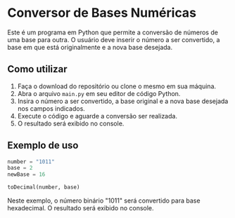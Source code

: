 # Conversor de Bases Numéricas

Este é um programa em Python que permite a conversão de números de uma base para outra. O usuário deve inserir o número a ser convertido, a base em que está originalmente e a nova base desejada. 

## Como utilizar

1. Faça o download do repositório ou clone o mesmo em sua máquina.
2. Abra o arquivo `main.py` em seu editor de código Python.
3. Insira o número a ser convertido, a base original e a nova base desejada nos campos indicados.
4. Execute o código e aguarde a conversão ser realizada.
5. O resultado será exibido no console.

## Exemplo de uso

```python
number = "1011"
base = 2
newBase = 16

toDecimal(number, base)
```

Neste exemplo, o número binário "1011" será convertido para base hexadecimal. O resultado será exibido no console.
